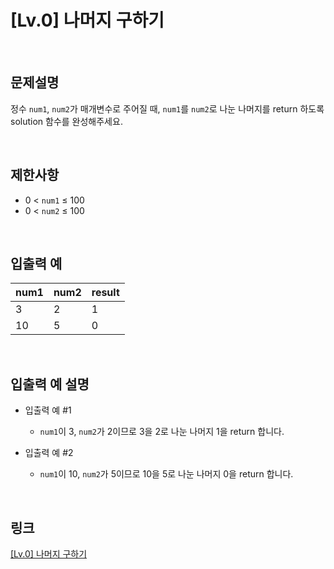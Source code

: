 # [Lv.0] 나머지 구하기

<br>

## 문제설명
정수 `num1`, `num2`가 매개변수로 주어질 때, `num1`를 `num2`로 나눈 나머지를 return 하도록 solution 함수를 완성해주세요.

<br>

## 제한사항
- 0 < `num1` ≤ 100
- 0 < `num2` ≤ 100

<br>

## 입출력 예
| num1 | num2 | result |
|---|---|---|
| 3 | 2 | 1 |
| 10 | 5 | 0 |

<br>

## 입출력 예 설명
- 입출력 예 #1
    - `num1`이 3, `num2`가 2이므로 3을 2로 나눈 나머지 1을 return 합니다.

- 입출력 예 #2
    - `num1`이 10, `num2`가 5이므로 10을 5로 나눈 나머지 0을 return 합니다.

<br>

## 링크
[[Lv.0] 나머지 구하기](https://school.programmers.co.kr/learn/courses/30/lessons/120810)

